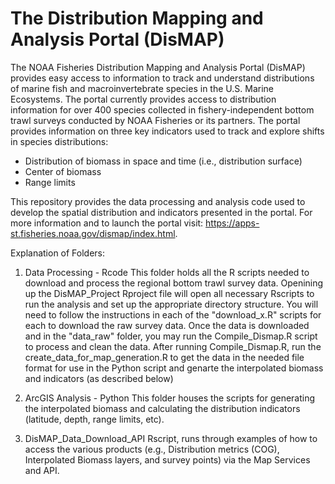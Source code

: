 # The Distribution Mapping and Analysis Portal (DisMAP)
The NOAA Fisheries Distribution Mapping and Analysis Portal (DisMAP) provides easy access to information to track and understand distributions of marine fish and macroinvertebrate species in the U.S. Marine Ecosystems. The portal currently provides access to distribution information for over 400 species collected in fishery-independent bottom trawl surveys conducted by NOAA Fisheries or its partners. The portal provides information on three key indicators used to track and explore shifts in species distributions:
  * Distribution of biomass in space and time (i.e., distribution surface)
  * Center of biomass
  * Range limits

This repository provides the data processing and analysis code used to develop the spatial distribution and indicators presented in the portal. For more information and to launch the portal visit: https://apps-st.fisheries.noaa.gov/dismap/index.html. 

Explanation of Folders:
1. Data Processing - Rcode
This folder holds all the R scripts needed to download and process the regional bottom trawl survey data. Openining up the DisMAP_Project Rproject file will open all necessary Rscripts to run the analysis and set up the appropriate directory structure. You will need to follow the instructions in each of the "download_x.R" scripts for each to download the raw survey data. Once the data is downloaded and in the "data_raw" folder, you may run the Compile_Dismap.R script to process and clean the data. After running Compile_Dismap.R, run the create_data_for_map_generation.R to get the data in the needed file format for use in the Python script and genarte the interpolated biomass and indicators (as described below)

2. ArcGIS Analysis - Python
This folder houses the scripts for generating the interpolated biomass and calculating the distribution indicators (latitude, depth, range limits, etc). 

3. DisMAP_Data_Download_API Rscript, runs through examples of how to access the various products (e.g., Distribution metrics (COG), Interpolated Biomass layers, and survey points) via the Map Services and API. 

